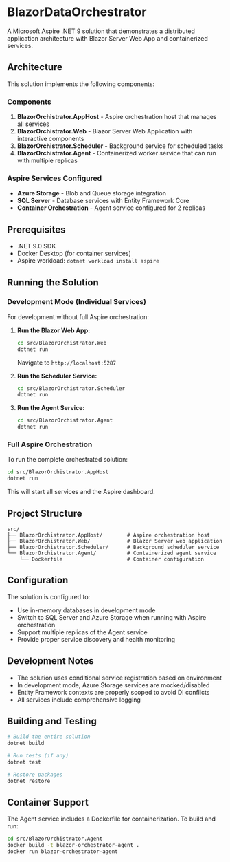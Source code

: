 # BlazorDataOrchestrator

A Microsoft Aspire .NET 9 solution that demonstrates a distributed application architecture with Blazor Server Web App and containerized services.

## Architecture

This solution implements the following components:

### Components

1. **BlazorOrchistrator.AppHost** - Aspire orchestration host that manages all services
2. **BlazorOrchistrator.Web** - Blazor Server Web Application with interactive components
3. **BlazorOrchistrator.Scheduler** - Background service for scheduled tasks
4. **BlazorOrchistrator.Agent** - Containerized worker service that can run with multiple replicas

### Aspire Services Configured

- **Azure Storage** - Blob and Queue storage integration
- **SQL Server** - Database services with Entity Framework Core
- **Container Orchestration** - Agent service configured for 2 replicas

## Prerequisites

- .NET 9.0 SDK
- Docker Desktop (for container services)
- Aspire workload: `dotnet workload install aspire`

## Running the Solution

### Development Mode (Individual Services)

For development without full Aspire orchestration:

1. **Run the Blazor Web App:**
   ```bash
   cd src/BlazorOrchistrator.Web
   dotnet run
   ```
   Navigate to `http://localhost:5287`

2. **Run the Scheduler Service:**
   ```bash
   cd src/BlazorOrchistrator.Scheduler
   dotnet run
   ```

3. **Run the Agent Service:**
   ```bash
   cd src/BlazorOrchistrator.Agent
   dotnet run
   ```

### Full Aspire Orchestration

To run the complete orchestrated solution:

```bash
cd src/BlazorOrchistrator.AppHost
dotnet run
```

This will start all services and the Aspire dashboard.

## Project Structure

```
src/
├── BlazorOrchistrator.AppHost/        # Aspire orchestration host
├── BlazorOrchistrator.Web/            # Blazor Server web application
├── BlazorOrchistrator.Scheduler/      # Background scheduler service
└── BlazorOrchistrator.Agent/          # Containerized agent service
    └── Dockerfile                     # Container configuration
```

## Configuration

The solution is configured to:

- Use in-memory databases in development mode
- Switch to SQL Server and Azure Storage when running with Aspire orchestration
- Support multiple replicas of the Agent service
- Provide proper service discovery and health monitoring

## Development Notes

- The solution uses conditional service registration based on environment
- In development mode, Azure Storage services are mocked/disabled
- Entity Framework contexts are properly scoped to avoid DI conflicts
- All services include comprehensive logging

## Building and Testing

```bash
# Build the entire solution
dotnet build

# Run tests (if any)
dotnet test

# Restore packages
dotnet restore
```

## Container Support

The Agent service includes a Dockerfile for containerization. To build and run:

```bash
cd src/BlazorOrchistrator.Agent
docker build -t blazor-orchestrator-agent .
docker run blazor-orchestrator-agent
```

